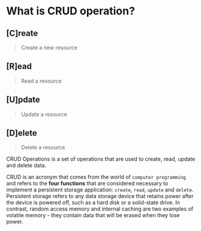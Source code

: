 # What is CRUD operation?

## [C]reate

> Create a new resource

## [R]ead

> Read a resource

## [U]pdate

> Update a resource

## [D]elete

> Delete a resource

CRUD Operations is a set of operations that are used to create, read, update and delete data.

CRUD is an acronym that comes from the world of `computer programming` and refers to the **four functions** that are considered necessary to implement a persistent storage application: `create`, `read`, `update` and `delete`. Persistent storage refers to any data storage device that retains power after the device is powered off, such as a hard disk or a solid-state drive. In contrast, random access memory and internal caching are two examples of volatile memory - they contain data that will be erased when they lose power.

